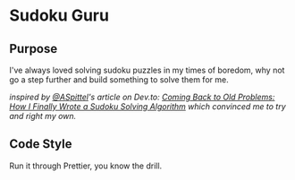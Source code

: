 # Sudoku Guru

## Purpose

I've always loved solving sudoku puzzles in my times of boredom, why not go a step further and build something to solve them for me.

_inspired by [@ASpittel](https://github.com/aspittel/)'s article on Dev.to: [Coming Back to Old Problems: How I Finally Wrote a Sudoku Solving Algorithm](https://dev.to/aspittel/how-i-finally-wrote-a-sudoku-solver-177g) which convinced me to try and right my own._

## Code Style

Run it through Prettier, you know the drill.
